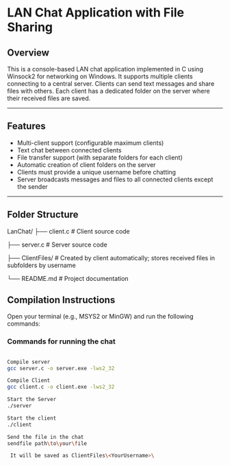# LAN Chat Application with File Sharing

## Overview
This is a console-based LAN chat application implemented in C using Winsock2 for networking on Windows. It supports multiple clients connecting to a central server. Clients can send text messages and share files with others. Each client has a dedicated folder on the server where their received files are saved.

---

## Features
- Multi-client support (configurable maximum clients)
- Text chat between connected clients
- File transfer support (with separate folders for each client)
- Automatic creation of client folders on the server
- Clients must provide a unique username before chatting
- Server broadcasts messages and files to all connected clients except the sender

---

## Folder Structure
LanChat/
├── client.c # Client source code

├── server.c # Server source code

├── ClientFiles/ # Created by client automatically; stores received files in subfolders by username

└── README.md # Project documentation

## Compilation Instructions

Open your terminal (e.g., MSYS2 or MinGW) and run the following commands:

### Commands for running the chat

```bash

Compile server
gcc server.c -o server.exe -lws2_32

Compile Client
gcc client.c -o client.exe -lws2_32

Start the Server 
./server

Start the client 
./client

Send the file in the chat 
sendfile path\to\your\file

 It will be saved as ClientFiles\<YourUsername>\
